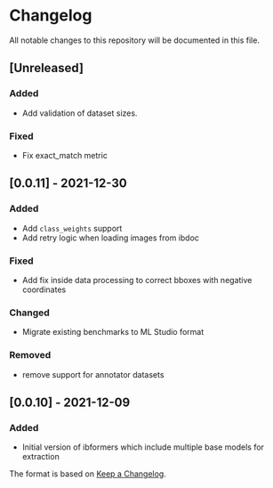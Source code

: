 # Changelog

All notable changes to this repository will be documented in this file.


## [Unreleased]
### Added
- Add validation of dataset sizes.
### Fixed
- Fix exact_match metric

## [0.0.11] - 2021-12-30
### Added
- Add `class_weights` support
- Add retry logic when loading images from ibdoc
### Fixed
- Add fix inside data processing to correct bboxes with negative coordinates
### Changed
- Migrate existing benchmarks to ML Studio format
### Removed
- remove support for annotator datasets

## [0.0.10] - 2021-12-09
### Added
- Initial version of ibformers which include multiple base models for extraction


The format is based on [Keep a Changelog](http://keepachangelog.com/en/1.0.0/).
